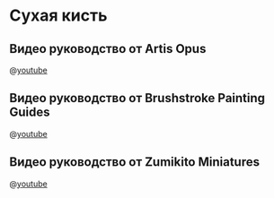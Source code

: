 # Сухая кисть

## Видео руководство от Artis Opus

@[youtube](https://youtu.be/kxuY2NXeI2M?si=t35hq9XZH3kbGCER)

## Видео руководство от Brushstroke Painting Guides

@[youtube](https://youtu.be/tAmbzR6bhIY?si=TDtvdpnOaRgPhCc4)

## Видео руководство от Zumikito Miniatures

@[youtube](https://youtu.be/h__nfJJn4S0?si=h6z21r_pvItiQnvM)
